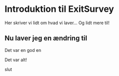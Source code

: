 # Introduktion til ExitSurvey

Her skriver vi lidt om hvad vi laver...
Og lidt mere til!

## Nu laver jeg en ændring til
Det var en god en

Det var alt!

slut
